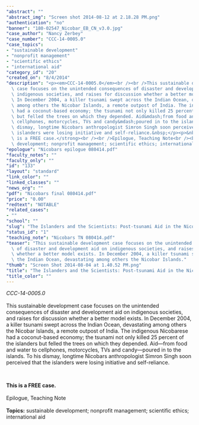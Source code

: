 ```yaml
---
"abstract": ""
"abstract_img": "Screen shot 2014-08-12 at 2.18.28 PM.png"
"authentication": "no"
"banner": "180-02547_Nicobar_EB_CN_v3.0.jpg"
"case_author": "Nancy Zerbey"
"case_number": "CCC-14-0005.0"
"case_topics":
- "sustainable development"
- "nonprofit management"
- "scientific ethics"
- "international aid"
"category_id": "20"
"created_on": "8/4/2014"
"description": "<p><em>CCC-14-0005.0</em><br /><br />This sustainable development\
  \ case focuses on the unintended consequences of disaster and development aid on\
  \ indigenous societies, and raises for discussion whether a better model exists.\
  \ In December 2004, a killer tsunami swept across the Indian Ocean, devastating\
  \ among others the Nicobar Islands, a remote outpost of India. The indigenous Nicobarese\
  \ had a coconut-based economy; the tsunami not only killed 25 percent of the islanders\
  \ but felled the trees on which they depended. Aid&mdash;from food and water to\
  \ cellphones, motorcycles, TVs and candy&mdash;poured in to the islands. To his\
  \ dismay, longtime Nicobars anthropologist Simron Singh soon perceived that the\
  \ islanders were losing initiative and self-reliance.&nbsp;</p><p>&nbsp;</p><p><strong>This\
  \ is a FREE case.</strong><br /><br />Epilogue, Teaching Note<br /><br /><strong>Topics:</strong>&nbsp;sustainable\
  \ development; nonprofit management; scientific ethics; international aid</p>"
"epologue": "Nicobars epilogue 080414.pdf"
"faculty_notes": ""
"faculty_only": ""
"id": "133"
"layout": "standard"
"link_color": ""
"linked_classes": ""
"news_org": ""
"pdf": "Nicobars final 080414.pdf"
"price": "0.00"
"redtext": "NOTABLE"
"related_cases":
- ""
"school": ""
"slug": "The Islanders and the Scientists: Post-tsunami Aid in the Nicobars"
"status_id": "1"
"teaching_note": "Nicobars TN 080414.pdf"
"teaser": "This sustainable development case focuses on the unintended consequences\
  \ of disaster and development aid on indigenous societies, and raises for discussion\
  \ whether a better model exists. In December 2004, a killer tsunami swept across\
  \ the Indian Ocean, devastating among others the Nicobar Islands."
"thumb": "Screen Shot 2014-08-04 at 1.40.52 PM.png"
"title": "The Islanders and the Scientists: Post-tsunami Aid in the Nicobars"
"title_color": ""
---
```

<p><em>CCC-14-0005.0</em><br /><br />This sustainable development case focuses on the unintended consequences of disaster and development aid on indigenous societies, and raises for discussion whether a better model exists. In December 2004, a killer tsunami swept across the Indian Ocean, devastating among others the Nicobar Islands, a remote outpost of India. The indigenous Nicobarese had a coconut-based economy; the tsunami not only killed 25 percent of the islanders but felled the trees on which they depended. Aid&mdash;from food and water to cellphones, motorcycles, TVs and candy&mdash;poured in to the islands. To his dismay, longtime Nicobars anthropologist Simron Singh soon perceived that the islanders were losing initiative and self-reliance.&nbsp;</p><p>&nbsp;</p><p><strong>This is a FREE case.</strong><br /><br />Epilogue, Teaching Note<br /><br /><strong>Topics:</strong>&nbsp;sustainable development; nonprofit management; scientific ethics; international aid</p>
